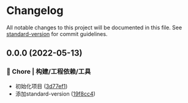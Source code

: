 # Changelog

All notable changes to this project will be documented in this file. See [standard-version](https://github.com/conventional-changelog/standard-version) for commit guidelines.

## 0.0.0 (2022-05-13)


### 🚀 Chore | 构建/工程依赖/工具

* 初始化项目 ([3d77ef1](https://github.com/lu-shuo/utools-plugin-template/commit/3d77ef1fbaae6e2d85c641b4e6da4ba9b45077d6))
* 添加standard-version ([19f8cc4](https://github.com/lu-shuo/utools-plugin-template/commit/19f8cc4b34b7dd2870cb531529e453363f25db47))
